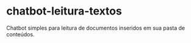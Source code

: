 # chatbot-leitura-textos
Chatbot simples para leitura de documentos inseridos em sua pasta de conteúdos. 

